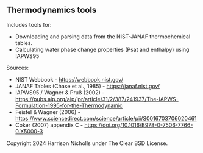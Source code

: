 ## Thermodynamics tools 

Includes tools for:
* Downloading and parsing data from the NIST-JANAF thermochemical 
tables.
* Calculating water phase change properties (Psat and enthalpy) using IAPWS95

Sources:
* NIST Webbook - https://webbook.nist.gov/
* JANAF Tables (Chase et al., 1985) - https://janaf.nist.gov/
* IAPWS95 / Wagner & Pruß (2002) - https://pubs.aip.org/aip/jpr/article/31/2/387/241937/The-IAPWS-Formulation-1995-for-the-Thermodynamic
* Feistel & Wagner (2006) - https://www.sciencedirect.com/science/article/pii/S0016703706020461
* Coker (2007) appendix C - https://doi.org/10.1016/B978-0-7506-7766-0.X5000-3

Copyright 2024 Harrison Nicholls under The Clear BSD License.
